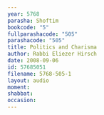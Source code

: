 ```yaml
---
year: 5768
parasha: Shoftim
bookcode: "5"
fullparashacode: "505"
parashacode: "505"
title: Politics and Charisma
author: Rabbi Eliezer Hirsch
date: 2008-09-06
id: 57685051
filename: 5768-505-1
layout: audio
moment: 
shabbat: 
occasion: 
---
```

